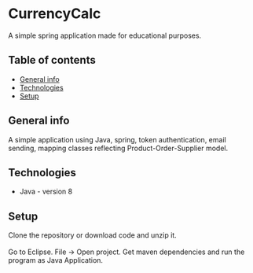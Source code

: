 # CurrencyCalc
A simple spring application made for educational purposes.

## Table of contents
* [General info](#general-info)
* [Technologies](#technologies)
* [Setup](#setup)

## General info
A simple application using Java, spring, token authentication, email sending, mapping classes reflecting Product-Order-Supplier model.

## Technologies
* Java - version 8

## Setup
Clone the repository or download code and unzip it.
<br></br>
Go to Eclipse. File -> Open project. Get maven dependencies and run the program as Java Application.
